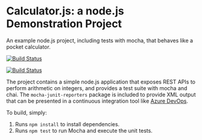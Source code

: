 Calculator.js: a node.js Demonstration Project
==============================================
An example node.js project, including tests with mocha, that behaves like
a pocket calculator.

[![Build Status](https://dev.azure.com/AZ400-DXC/CI/_apis/build/status/maheshkumarvk.calculator?branchName=master)](https://dev.azure.com/AZ400-DXC/CI/_build/latest?definitionId=5&branchName=master)

[![Build Status](https://dev.azure.com/AZ400-DXC/CI/_apis/build/status/maheshkumarvk.calculator?branchName=master)](https://dev.azure.com/AZ400-DXC/CI/_build/latest?definitionId=5&branchName=master)

The project contains a simple node.js application that exposes REST APIs
to perform arithmetic on integers, and provides a test suite with mocha
and chai.  The `mocha-junit-reporters` package is included to provide XML
output that can be presented in a continuous integration tool like
[Azure DevOps](https://azure.com/devops).

To build, simply:

1. Runs `npm install` to install dependencies.
2. Runs `npm test` to run Mocha and execute the unit tests.


